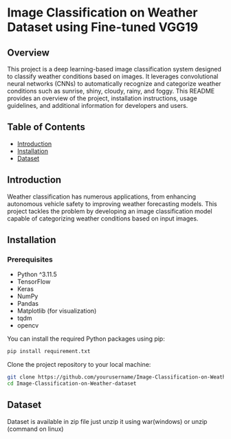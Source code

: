 # Image Classification on Weather Dataset using Fine-tuned VGG19

## Overview

This project is a deep learning-based image classification system designed to classify weather conditions based on images. It leverages convolutional neural networks (CNNs) to automatically recognize and categorize weather conditions such as sunrise, shiny, cloudy, rainy, and foggy. This README provides an overview of the project, installation instructions, usage guidelines, and additional information for developers and users.

## Table of Contents

- [Introduction](#introduction)
- [Installation](#installation)
- [Dataset](#dataset)

## Introduction

Weather classification has numerous applications, from enhancing autonomous vehicle safety to improving weather forecasting models. This project tackles the problem by developing an image classification model capable of categorizing weather conditions based on input images.

## Installation

### Prerequisites

- Python ^3.11.5
- TensorFlow
- Keras
- NumPy
- Pandas
- Matplotlib (for visualization)
- tqdm
- opencv

You can install the required Python packages using pip:

```bash
pip install requirement.txt
```

Clone the project repository to your local machine:

```bash
git clone https://github.com/yourusername/Image-Classification-on-Weather-dataset.git
cd Image-Classification-on-Weather-dataset
```
## Dataset
Dataset is available in zip file
just unzip it using war(windows) or unzip (command on linux) 
